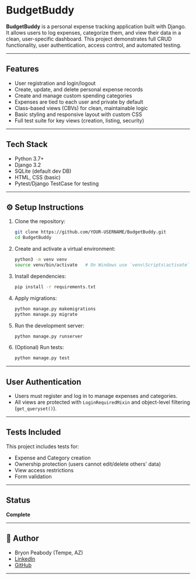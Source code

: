 # BudgetBuddy 

**BudgetBuddy** is a personal expense tracking application built with Django.
It allows users to log expenses, categorize them, and view their data in a clean, user-specific dashboard.
This project demonstrates full CRUD functionality, user authentication, access control, and automated testing.

---

##  Features

- User registration and login/logout
- Create, update, and delete personal expense records
- Create and manage custom spending categories
- Expenses are tied to each user and private by default
- Class-based views (CBVs) for clean, maintainable logic
- Basic styling and responsive layout with custom CSS
- Full test suite for key views (creation, listing, security)

---

##  Tech Stack

- Python 3.7+
- Django 3.2
- SQLite (default dev DB)
- HTML, CSS (basic)
- Pytest/Django TestCase for testing

---

## ⚙ Setup Instructions

1. Clone the repository:

   ```bash
   git clone https://github.com/YOUR-USERNAME/BudgetBuddy.git
   cd BudgetBuddy
   ```

2. Create and activate a virtual environment:

   ```bash
   python3 -m venv venv
   source venv/bin/activate   # On Windows use `venv\Scripts\activate`
   ```

3. Install dependencies:

   ```bash
   pip install -r requirements.txt
   ```

4. Apply migrations:

   ```bash
   python manage.py makemigrations
   python manage.py migrate
   ```

5. Run the development server:

   ```bash
   python manage.py runserver
   ```

6. (Optional) Run tests:

   ```bash
   python manage.py test
   ```

---

##  User Authentication

- Users must register and log in to manage expenses and categories.
- All views are protected with `LoginRequiredMixin` and object-level filtering (`get_queryset()`).

---

##  Tests Included

This project includes tests for:
- Expense and Category creation
- Ownership protection (users cannot edit/delete others' data)
- View access restrictions
- Form validation

---

##  Status

**Complete**  


---

## 👤 Author

- Bryon Peabody (Tempe, AZ)
- [LinkedIn](https://www.linkedin.com/in/bryonpeabody) 
- [GitHub](https://github.com/BryonPeabody)

---
